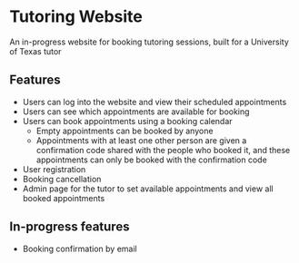 # Tutoring Website
An in-progress website for booking tutoring sessions, built for a University of Texas tutor
## Features
- Users can log into the website and view their scheduled appointments
- Users can see which appointments are available for booking
- Users can book appointments using a booking calendar
  - Empty appointments can be booked by anyone
  - Appointments with at least one other person are given a confirmation code shared with the people who booked it, and these appointments can only be booked with the confirmation code
- User registration
- Booking cancellation
- Admin page for the tutor to set available appointments and view all booked appointments
## In-progress features
- Booking confirmation by email
